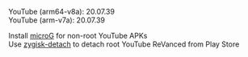 YouTube (arm64-v8a): 20.07.39  
YouTube (arm-v7a): 20.07.39  

Install [microG](https://github.com/ReVanced/GmsCore/releases) for non-root YouTube APKs  
Use [zygisk-detach](https://github.com/j-hc/zygisk-detach) to detach root YouTube ReVanced from Play Store  
